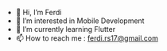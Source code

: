 - 👋 Hi, I’m Ferdi
- 👀 I’m interested in Mobile Development
- 🌱 I’m currently learning Flutter 
- 📫 How to reach me : ferdi.rs17@gmail.com
      

<!---
demaindlj/demaindlj is a ✨ special ✨ repository because its `README.md` (this file) appears on your GitHub profile.
You can click the Preview link to take a look at your changes.
--->
